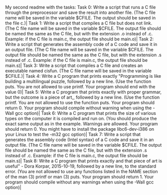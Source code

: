My second readme with the tasks:
Task 0: Write a script that runs a C file through the preprocessor and save the result into another file. (The C file name will be saved in the variable $CFILE. The output should be saved in the file c.)|
Task 1: Write a script that compiles a C file but does not link. (The C file name will be saved in the variable $CFILE. The output file should be named the same as the C file, but with the extension .o instead of .c. Example: if the C file is main.c, the output file should be main.o)|
Task 2: Write a script that generates the assembly code of a C code and save it in an output file. (The C file name will be saved in the variable $CFILE. The output file should be named the same as the C file, but with the extension .s instead of .c. Example: if the C file is main.c, the output file should be main.s)|
Task 3: Write a script that compiles a C file and creates an executable named cisfun. (The C file name will be saved in the variable $CFILE.)|
Task 4: Write a C program that prints exactly "Programming is like building a multilingual puzzle, followed by a new line. (Use the function puts. You are not allowed to use printf. Your program should end with the value 0)|
Task 5: Write a C program that prints exactly with proper grammar, but the outcome is a piece of art,, followed by a new line. (Use the function printf. You are not allowed to use the function puts. Your program should return 0. Your program should compile without warning when using the -Wall gcc option)|
Task 6: Write a C program that prints the size of various types on the computer it is compiled and run on. (You should produce the exact same output as in the example. Warnings are allowed. Your program should return 0. You might have to install the package libc6-dev-i386 on your Linux to test the -m32 gcc option)|
Task 7: Write a script that generates the assembly code (Intel syntax) of a C code and save it in an output file. (The C file name will be saved in the variable $CFILE. The output file should be named the same as the C file, but with the extension .s instead of .c. Example: if the C file is main.c, the output file should be main.s)|
Task 8: Write a C program that prints exactly and that piece of art is useful" - Dora Korpar, 2015-10-19, followed by a new line, to the standard error. (You are not allowed to use any functions listed in the NAME section of the man (3) printf or man (3) puts. Your program should return 1. Your program should compile without any warnings when using the -Wall gcc option)|
